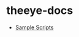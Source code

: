 # theeye-docs
+ [Sample Scripts](https://github.com/theeye-io-team/theeye-docs/tree/master/scripts)
